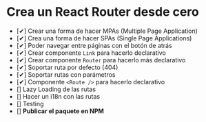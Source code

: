 # Crea un React Router desde cero

- [✔] Crear una forma de hacer MPAs (Multiple Page Application)
- [✔] Crea una forma de hacer SPAs (Single Page Applications)
- [✔] Poder navegar entre páginas con el botón de atrás
- [✔] Crear componente `Link` para hacerlo declarativo
- [✔] Crear componente `Router` para hacerlo más declarativo
- [✔] Soportar ruta por defecto (404)
- [✔] Soportar rutas con parámetros
- [✔] Componente `<Route />` para hacerlo declarativo
- [] Lazy Loading de las rutas
- [] Hacer un i18n con las rutas
- [] Testing
- [] **Publicar el paquete en NPM**
